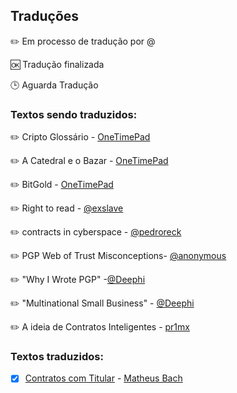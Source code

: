 
## Traduções

 :pencil2: Em processo de tradução por @  
 
 :ok: Tradução finalizada  
 
 :clock3: Aguarda Tradução  


### Textos sendo traduzidos:
:pencil2: Cripto Glossário - [OneTimePad](https://cypherpunks.com.br/author/onetimepad/)

:pencil2: A Catedral e o Bazar - [OneTimePad](https://cypherpunks.com.br/author/onetimepad/)

:pencil2: BitGold - [OneTimePad](https://cypherpunks.com.br/author/onetimepad/)

:pencil2: Right to read - [@exslave]()

:pencil2: contracts in cyberspace - [@pedroreck]()

:pencil2: PGP Web of Trust Misconceptions- [@anonymous]()

:pencil2: "Why I Wrote PGP" -[@Deephi]()

:pencil2: "Multinational Small Business" - [@Deephi]()

:pencil2: A ideia de Contratos Inteligentes - [pr1mx](https://github.com/pr1mx)


### Textos traduzidos:
-  [X] [Contratos com Titular](https://cypherpunks.com.br/contratos-com-titular/ "ver publicação traduzida") - [Matheus Bach](https://github.com/matheusbach/ "perfil de Matheus Bach no github")
